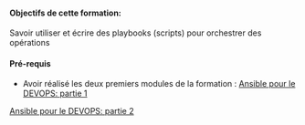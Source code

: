 #### Objectifs de cette formation:

Savoir utiliser et écrire des playbooks (scripts) pour orchestrer des opérations

#### Pré-requis
- Avoir réalisé les deux premiers modules de la formation :
[Ansible pour le DEVOPS: partie 1](https://katacoda.com/devopsteam/courses/ansible/ansible_training_part1)

[Ansible pour le DEVOPS: partie 2](https://katacoda.com/devopsteam/courses/ansible/ansible_training_part2)


